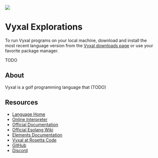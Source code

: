 <img src="https://raw.githubusercontent.com/rtoal/polyglot/master/docs/resources/vyxal-logo-64.png">

# Vyxal Explorations

To run Vyxal programs on your local machine, download and install the most recent language version from the [Vyxal downloads page](https://www.python.org/downloads/) or use your favorite package manager.

TODO 
<!-- Programs in this folder have been tested using Python 3.13.2 and can be run from the command line like so:

```
python3 triple.py
```

```
python3 permutations.py I like carrots
```

```
python3 top_ten_scorers.py < ../test/wnba_input
```

Running the command `python3` with no arguments gives you a repl.

If you, as you may have already, are using virtual environments or have aliased `python3` to `python`, you may replace `python3` with `python` in the above commands.

To run the tests, invoke `./test.sh` in a Unix-friendly shell or `test.ps1` in PowerShell. -->

## About

Vyxal is a golf programming language that (TODO)

## Resources

- [Language Home](https://vyxal.github.io/)
- [Online Interpreter](https://vyxal.github.io/latest.html#H4sIAAAAAAAACqtWSssvyk0sUbIy1lHKSE1MSS1SslJS0lFKzk9JhbDS8vNLYKJpOYnpxUpW0bE6Spl5BaUlUHZZalFxZn6ekpWSsZ65noFSLQAXTtVgVwAAAA)
- [Official Documentation](https://www.python.org/doc/)
- [Official Esolang Wiki](https://esolangs.org/wiki/Vyxal)
- [Elements Documentation](https://github.com/Vyxal/Vyxal/blob/version-3/documentation/table.md)
- [Vyxal at Rosetta Code](https://rosettacode.org/wiki/Category:Vyxal)
- [GitHub](https://github.com/Vyxal/Vyxal)
- [Discord](https://discord.gg/hER4Avd6fz)



